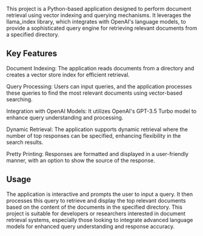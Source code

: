 This project is a Python-based application designed to perform document retrieval using vector indexing and querying mechanisms. It leverages the llama_index library, which integrates with OpenAI's language models, to provide a sophisticated query engine for retrieving relevant documents from a specified directory.
## Key Features
Document Indexing: The application reads documents from a directory and creates a vector store index for efficient retrieval.

Query Processing: Users can input queries, and the application processes these queries to find the most relevant documents using vector-based searching.

Integration with OpenAI Models: It utilizes OpenAI's GPT-3.5 Turbo model to enhance query understanding and processing.

Dynamic Retrieval: The application supports dynamic retrieval where the number of top responses can be specified, enhancing flexibility in the search results.

Pretty Printing: Responses are formatted and displayed in a user-friendly manner, with an option to show the source of the response.
## Usage
The application is interactive and prompts the user to input a query. It then processes this query to retrieve and display the top relevant documents based on the content of the documents in the specified directory.
This project is suitable for developers or researchers interested in document retrieval systems, especially those looking to integrate advanced language models for enhanced query understanding and response accuracy.

